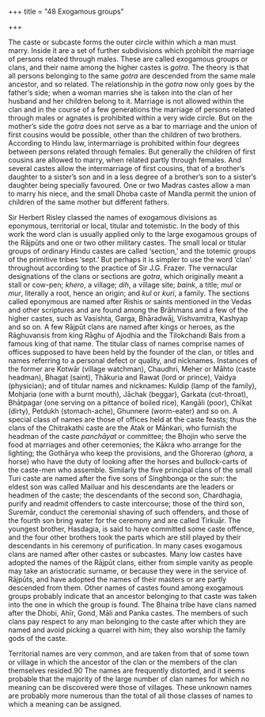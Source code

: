 +++
title = "48 Exogamous groups"

+++

The caste or subcaste forms the outer circle within which a man must marry. Inside it are a set of further subdivisions which prohibit the marriage of persons related through males. These are called exogamous groups or clans, and their name among the higher castes is *gotra*. The theory is that all persons belonging to the same *gotra* are descended from the same male ancestor, and so related. The relationship in the *gotra* now only goes by the father’s side; when a woman marries she is taken into the clan of her husband and her children belong to it. Marriage is not allowed within the clan and in the course of a few generations the marriage of persons related through males or agnates is prohibited within a very wide circle. But on the mother’s side the *gotra* does not serve as a bar to marriage and the union of first cousins would be possible, other than the children of two brothers. According to Hindu law, intermarriage is prohibited within four degrees between persons related through females. But generally the children of first cousins are allowed to marry, when related partly through females. And several castes allow the intermarriage of first cousins, that of a brother’s daughter to a sister’s son and in a less degree of a brother’s son to a sister’s daughter being specially favoured. One or two Madras castes allow a man to marry his niece, and the small Dhoba caste of Mandla permit the union of children of the same mother but different fathers. 

Sir Herbert Risley classed the names of exogamous divisions as eponymous, territorial or local, titular and totemistic. In the body of this work the word clan is usually applied only to the large exogamous groups of the Rājpūts and one or two other military castes. The small local or titular groups of ordinary Hindu castes are called ‘section,’ and the totemic groups of the primitive tribes ‘sept.’ But perhaps it is simpler to use the word ‘clan’ throughout according to the practice of Sir J.G. Frazer. The vernacular designations of the clans or sections are *gotra*, which originally meant a stall or cow-pen; *khero*, a village; *dih*, a village site; *baink*, a title; *mul* or *mur*, literally a root, hence an origin; and *kul* or *kuri*, a family. The sections called eponymous are named after Rishis or saints mentioned in the Vedas and other scriptures and are found among the Brāhmans and a few of the higher castes, such as Vasishta, Garga, Bhāradwāj, Vishvamitra, Kashyap and so on. A few Rājpūt clans are named after kings or heroes, as the Rāghuvansis from king Rāghu of Ajodhia and the Tilokchandi Bais from a famous king of that name. The titular class of names comprise names of offices supposed to have been held by the founder of the clan, or titles and names referring to a personal defect or quality, and nicknames. Instances of the former are Kotwār \(village watchman\), Chaudhri, Meher or Māhto \(caste headman\), Bhagat \(saint\), Thākuria and Rawat \(lord or prince\), Vaidya \(physician\); and of titular names and nicknames: Kuldip \(lamp of the family\), Mohjaria \(one with a burnt mouth\), Jāchak \(beggar\), Garkata \(cut-throat\), Bhātpagar \(one serving on a pittance of boiled rice\), Kangāli \(poor\), Chīkat \(dirty\), Petdukh \(stomach-ache\), Ghunnere \(worm-eater\) and so on. A special class of names are those of offices held at the caste feasts; thus the clans of the Chitrakathi caste are the Atak or Mānkari, who furnish the headman of the caste *panchāyat* or committee; the Bhojin who serve the food at marriages and other ceremonies; the Kākra who arrange for the lighting; the Gothārya who keep the provisions, and the Ghorerao \(*ghora*, a horse\) who have the duty of looking after the horses and bullock-carts of the caste-men who assemble. Similarly the five principal clans of the small Turi caste are named after the five sons of Singhbonga or the sun: the eldest son was called Mailuar and his descendants are the leaders or headmen of the caste; the descendants of the second son, Chardhagia, purify and readmit offenders to caste intercourse; those of the third son, Suremār, conduct the ceremonial shaving of such offenders, and those of the fourth son bring water for the ceremony and are called Tirkuār. The youngest brother, Hasdagia, is said to have committed some caste offence, and the four other brothers took the parts which are still played by their descendants in his ceremony of purification. In many cases exogamous clans are named after other castes or subcastes. Many low castes have adopted the names of the Rājpūt clans, either from simple vanity as people may take an aristocratic surname, or because they were in the service of Rājpūts, and have adopted the names of their masters or are partly descended from them. Other names of castes found among exogamous groups probably indicate that an ancestor belonging to that caste was taken into the one in which the group is found. The Bhaina tribe have clans named after the Dhobi, Ahīr, Gond, Māli and Panka castes. The members of such clans pay respect to any man belonging to the caste after which they are named and avoid picking a quarrel with him; they also worship the family gods of the caste. 

Territorial names are very common, and are taken from that of some town or village in which the ancestor of the clan or the members of the clan themselves resided.90 The names are frequently distorted, and it seems probable that the majority of the large number of clan names for which no meaning can be discovered were those of villages. These unknown names are probably more numerous than the total of all those classes of names to which a meaning can be assigned. 


